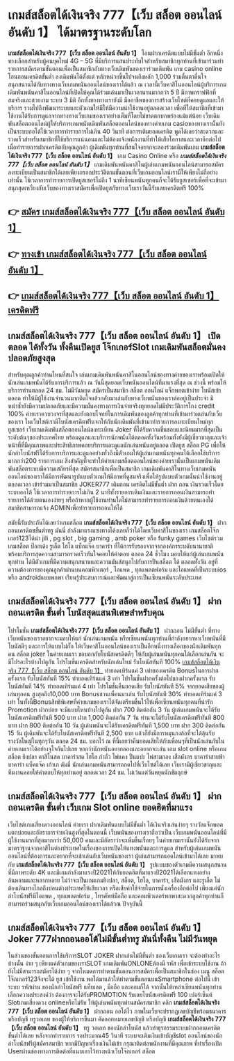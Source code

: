 # เกมส์สล็อตได้เงินจริง 777【เว็บ สล็อต ออนไลน์ อันดับ 1】  ได้มาตรฐานระดับโลก

**เกมส์สล็อตได้เงินจริง 777【เว็บ สล็อต ออนไลน์ อันดับ 1】** โอนฝากเครดิตแบบไม่มีขั้นต่ำ  อีกหนึ่งทางเลือกสำหรับผู้คนยุคใหม่ 4G – 5G ที่มีบริการแสนประทับใจสำหรับสมาชิกทุกท่านที่เข้ามาร่วมทำรายการสมัครตามขั้นตอนเพื่อเป็นสมาชิกกับทางเว็บเดิมพันของเราร่วมเดิมพัน เกม casino online โอนถอนเครดิตขั้นต่ำ ลงเดิมพันได้ตั้งแต่ หลักหน่วยขึ้นไปจนถึงหลัก 1,000 ร่วมตื่นตาตื่นใจ สนุกสนานได้กับทางทางเว็บเกมพนันออนไลน์ของเราได้แล้ว ณ เวลานี้เว็บคาสิโนออนไลน์ผู้บริการเกมเดิมพันพนันคาสิโนออนไลน์ที่เปิดให้คุณได้ร่วมเล่นมาเป็นเวลานานมากกว่า 5 ปี มีภาพกราฟฟิกที่สมจริงและสวยงาม ระบบ 3 มิติ
อีกทั้งทางทางเรายังมี มืออาชีพของการสร้างเว็บไซต์ที่คอยดูแลและให้บริการ  รวมไปถึงพัฒนาระบบและตัวเกมให้มีให้มีความน่าใช้งานอยู่ตลอดเวลา เพื่อที่ให้สมาชิกที่เข้ามาใช้งานได้รับการดูแลจากทางทางเว็บเกมของเราอย่างเต็มที่โดยไม่ขาดตกบกพร่องแม้แต่น้อย เว็บเดิมพันสล็อตออนไลน์ผู้ให้บริการเกมพนันเดิมพันสล็อตออนไลน์ของทางค่ายเกม casioของทางเรานั้นยังเป็นระบบออโต้ใช้เวลาการทำรายการไม่เกิน 40 วินาที ต่อการเติมยอดเครดิต พูดได้เลยว่าสะดวกและรวดเร็วสำหรับสมาชิกที่ใช้บริการแน่นอนและไม่ต้องแจ้งพนักงานที่ทำให้เสียโอกาสและเวลาอีกต่อไปเมื่อทำรายการฝากเครดิตกับคุณลูกค้า
ผู้เดิมพันทุกท่านที่สนใจอยากจะลองร่วมเดิมพันเกม **เกมส์สล็อตได้เงินจริง 777【เว็บ สล็อต ออนไลน์ อันดับ 1】** เกม Casino Online หรือ ***เกมส์สล็อตได้เงินจริง 777【เว็บ สล็อต ออนไลน์ อันดับ 1】*** เกมเดิมพันพนันคาสิโนผู้เล่นเกมพนันออนไลน์สามารถสมัครลงทะเบียนเป็นสมาชิกได้เลยเพียงกรอกประวัติตามขั้นตอนที่เว็บเกมออนไลน์เรามีให้เพียงไม่กี่อย่างเท่านั้น ใช้เวลาการทำรายการเปิดยูสเซอร์ไม่ถึง 1 นาทีเซียนพนันทุกคนก็จะได้รับยูสเซอร์เพื่อที่จะเข้ามาสนุกสุดเหวี่ยงกับเว็บของทางเราสมัครเพื่อเปิดยูสกับทางเว็บเราวันนี้รับเลยเครดิตฟรี 100%

## 👉 [สมัคร เกมส์สล็อตได้เงินจริง 777【เว็บ สล็อต ออนไลน์ อันดับ 1】](https://archa888.com/)
## 👉 [ทางเข้า เกมส์สล็อตได้เงินจริง 777【เว็บ สล็อต ออนไลน์ อันดับ 1】](https://archa888.com/)
## 👉 [เกมส์สล็อตได้เงินจริง 777【เว็บ สล็อต ออนไลน์ อันดับ 1】 เครดิตฟรี](https://archa888.com/)

## เกมส์สล็อตได้เงินจริง 777【เว็บ สล็อต ออนไลน์ อันดับ 1】 เปิดตลอด ได้ทั้งวัน ทั้งคืนเปิดยูส โจ๊กเกอร์Slot เกมเดิมพันสล็อตมั่นคงปลอดภัยสูงสุด

สำหรับคุณลูกค้าท่านไหนที่สนใจ เล่นเกมเดิมพันพนันคาสิโนออนไลน์ของทางค่ายของเราพร้อมเปิดให้นักเล่นเกมพนันได้รับการบริการแล้ว ณ วันนี้สุดยอดเว็บพนันออนไลน์ที่มาแรงที่สุด ณ ช่วงนี้ พร้อมให้บริการท่านตลอด 24 ชม. ไม่มีวันหยุด สมัครเป็นสมาชิก สล็อต ออนไลน์ แจ็กพอตเข้าง่าย โบนัสเข้าตลอด ทำให้มีผู้ใช้งานจำนวนมากติดใจแล้วกลับมาเล่นกับทางเว็บพนันของเราต่ออยู่เป็นประจำ มิหนำซ้ำยังมีความปลอดภัยและมีความมั่นคงทางการเงินจ่ายจริงทุกยอดไม่มีประวัติการโกง credit 100% ค่ายเราควบวงจรที่สุดและยังตอบโจทย์ในการเดิมพันของลูกค้าทุกท่านที่เข้ามาร่วมเล่นกับเว็บของเรา
ในเว็บไซต์เรามีโบนัสเครดิตฟรีแจกให้กับนักเดิมพันที่เข้ามาทำรายการลงทะเบียนใหม่ทุกยูสเซอร์ เว็บเกมเดิมพันสล็อตออนไลน์ลงทะเบียน Joker ที่ได้รับความชื่นชอบและนิยมมากที่สุดเป็นระดับต้นๆของประเทศไทย พร้อมดูแลและบริการนักพนันได้ตลอดทั้งวันพร้อมทั้งยังมีผู้เชี่ยวชาญและเจ้าหน้าที่ที่มีคุณภาพและประสิทธิภาพคอยบริการและดูแลนักเล่นพนันอยู่ตลอด เปิดยูส สล็อต PG เพื่อให้นักล่าโบนัสฟรีได้รับการบริการและดูแลอย่างทั่วถึงมีตัวเกมให้ผู้เล่นเกมพนันทุกคนได้เลือกใช้บริการมากกว่า200 รายการเกม
สิ่งสำคัญที่จะทำให้ค่ายเกมสล็อตออนไลน์ของค่ายเรานั้นเป็นเกมพนันเดิมพันสล็อตระบบมีความเสถียรที่สุด  สมัครสมาชิกเพื่อเป็นสมาชิก  เกมเดิมพันคาสิโนทางเว็บเกมพนันออนไลน์ของเราได้มีการพัฒนารูปแบบตัวเกมให้มีภาพที่ดูสมจริงเพื่อให้รูปแบบตัวเกมนั้นน่าใช้งานอยู่ตลอดเวลา เข้าร่วมมาเป็นสมาชิก JOKER777 เติมถอน เครดิตไม่มีขั้นต่ำ ฝาก ถอน เงินรวดเร็วโดยระบบออโต้ ใช้เวลาการทำรายการไม่เกิน 2 นาทีทั้งรายการเติมเงินและรายการถอนเงินสามารถทำรายการได้ด้วยตนเองง่ายๆ หรือถ้าหากผู้ใช้งานท่านใดไม่สามารถทำรายการถอนเงินด้วยตนเองได้สมาชิกสามารถแจ้ง ADMINเพื่อทำรายการถอนให้ได้

สมัยนี้รับประกันได้เลยว่าเกมสล็อต **เกมส์สล็อตได้เงินจริง 777【เว็บ สล็อต ออนไลน์ อันดับ 1】** ฝากถอนเครดิตขขั้นต่ำทรู มันนี่ กำลังมาแรงแซงทางโค้งเลยก็ว่าได้โดยเว็บคาสิโนของเรา เกมสล็อตโจ๊กเกอร์123ได้นำ  jili , pg slot , big gaming , amb poker หรือ funky games เว็บไซต์รวมเกมสล็อต ป๊อกเด้ง รูเล็ต ไฮโล แบ็กแจ๊ค บาคาร่า ที่ได้การรับรองจากจากองค์กรระบดับนานาชาติ พร้อมบริการสุดความสามารถรวดเร็วทันใจคอยให้คำตอบ ตลอด 24 ชั่วโมง มอบให้แก่ผู้เล่นเกมพนันทุกท่าน ได้มีตัวเกมที่มีความสนุกสนานและความมันส์สนุกไปกับการปั่นสล็อต ได้ ตลอดทั้งวัน อยู่ที่ความต้องการของคุณลูกค้าผ่านบนคอมพิวเตอร์ , ไอแพด , ทุกแพลตฟอร์ม และไอแพดที่เป็นระบบios หรือ androidแบบพกพา เรียนรู้ประสบการณ์และพัฒนาสู่การเป็นเซียนพนันระดับประเทศ

## เกมส์สล็อตได้เงินจริง 777【เว็บ สล็อต ออนไลน์ อันดับ 1】 ฝากถอนเครดิต ขั้นต่ำ โบนัสสุดแสนพิเศษสำหรับคุณ

โปรโมชั่น **เกมส์สล็อตได้เงินจริง 777【เว็บ สล็อต ออนไลน์ อันดับ 1】** ฝากถอน ไม่มีขั้นต่ำ ที่ทางเว็บพนันของเราอยากจะมอบให้แก่  นักเล่นเกมพนัน หรือเซียนพนันทุกท่านที่กำลังอยากหาเว็บพนันที่มี โบนัสดีๆ และการให้แบบไม่กั๊ก ให้เว็บคาสิโนออนไลน์ของเราเป็นอีกหนึ่งทางเลือกของนักเดิมพันทุกคน สล็อต joker ในค่ายเกมเรา ขอบอกกับโบนัสเครดิตดีๆ ให้กับผู้เล่นพนันทุกคนได้เลือกเล่นกัน จะมีโปรอะไรบ้างไปดูกัน
โปรโมชั่นเครดิตสำหรับนักเล่นใหม่ รับโบนัสทันที 100% [เกมส์สล็อตได้เงินจริง 777【เว็บ สล็อต ออนไลน์ อันดับ 1】](https://archa888.com/) ทำยอดเทิร์นแค่ 3 เท่าของเครดิต
Bonusในการฝากครั้งแรก รับโบนัสทันที 15% ทำยอดเทิร์นแค่ 3 เท่า
โปรโมชั่นฝากครั้งต่อไปของฝากครั้งแรก รับโบนัสทันที 14% ทำยอดเทิร์นแค่ 4 เท่า
โปรโมชั่นคืนยอดเสีย รับโบนัสทันที 5% จากยอดเสียของผู้เล่นทุกคน สูงสุดถึง10,000 บาท
Bonusชวนเพื่อนมาเล่น รับโบนัสทันที 30% ทำยอดเทิร์นแค่ 3 เท่า
ในทั้งนี้Bonusสิทธิพิเศษที่ค่ายเกมของเราได้จัดเตรียมขึ้นไว้ให้เพื่อเซียนพนันทุกคนที่น่ารัก  Promotion ฝากบ่อย จะมีแบบไหนบ้างไปดูกัน
ฝาก 700 ติดต่อกัน 3 วัน ผู้เล่นเกมพนันจะได้รับโบนัสเครดิตฟรีทันที 500 บาท
ฝาก 1,000 ติดต่อกัน 7 วัน ท่านจะได้รับโบนัสเครดิตฟรีทันที 800 บาท
ฝาก 800 ติดต่อกัน 10 วัน ผู้เล่นพนันจะได้รับเครดิตฟรีทันที 1,500 บาท
ฝาก 300 ติดต่อกัน 15 วัน ผู้เดิมพันจะได้รับโบนัสเครดิตฟรีทันที 2,500 บาท
แล้วก็ยังมีการหมุนกงล้อที่จะได้ลุ้นรับรางวัลใหญ่ในทุกๆวัน ตลอด 24 ชม. บอกไว้ ณ ที่นี้เลยว่าคืนยอดเสียให้กับเพื่อนๆที่เป็นนักเล่นกับในค่ายเกมเราได้อย่างจุใจกันไปเลย หากว่านักพนันอยากลองและอยากจะเล่น เกม slot online หรือเกม สล็อต ยิงปลา คาสิโนสด บาคาร่าสด ไฮโล กำถั่ว ไพ่แคง ปั่นแปะ ไพ่สามกอง เสือมังกร บาคาร่าสายฟ้า บาคาร่า แบ็คแจ๊ค เก้าเก ดัมมี่ นักเล่นเกมพนันสามารถกดไปที่เว็บไซต์ได้เลย เว็บเรามีผู้เชี่ยวชาญและทีมงานคอยให้คำตอบให้ทุกท่านอยู่ ตลอดเวลา 24 ชม. ไม่เว้นแต่วันหยุดนักขัตฤกษ์

## เกมส์สล็อตได้เงินจริง 777【เว็บ สล็อต ออนไลน์ อันดับ 1】 ฝากถอนเครดิต ขั้นต่ำ  เว็บเกม Slot online ยอดฮิตที่มาแรง

เว็บไซต์เกมเสี่ยงดวงออนไลน์ ค่ายเรา ฝากเดิมพันแบบไม่มีขั้นต่ำ ได้เงินจริงเล่นง่ายๆ รางวัลแจ็กพอตแตกบ่อยและอัตราการจ่ายเงินสูงที่สุดในตอนนี้ เว็บพนันของทางเราถือว่าเป็น เว็บเกมพนันออนไลน์ที่มีผู้ใช้งานมากที่สุดมากกว่า 50,000 คนและมีอัตราว่าจะเพิ่มขึ้นเรื่อยๆ ในค่ายเกมเรานั้นยังได้รับจากมาตราฐานจากคาสิโนต่างประเทศในเรื่องของการเปิดให้แทงพนันและการดูแล สำหรับผู้เล่นเกมพนันออนไลน์ที่ต้องการและอยากที่จะเข้าเล่นกับเว็บพนันของเรา ผู้เล่นสามารถแอดไลน์เข้ามาได้เลย
	มาพบกับ **เกมส์สล็อตได้เงินจริง 777【เว็บ สล็อต ออนไลน์ อันดับ 1】** รูปแบบของตัวเกมมีความสนุกสนานที่มีภาพระดับ 4K และมีเกมกำลังมาแรงปี2021ให้กับยอดฮิตที่มาแรงปี2021ได้เลือกแทงอย่างล้นหลามและหลากหลาย  ไม่ว่าจะเป็นเกมเกมยิงปลา, สล็อต, ไฮโล, บาคาร่า, เสือมังกร และรูเล็ต ไม่ต้องเดินทางไกลถึงบ่อนต่างประเทศให้เสียเวลา หรือเสียค่าใช้จ่ายในการนั่งเครื่องอีกต่อไป เพียงแค่นักล่าโบนัสฟรีมีไอแพด , ทุกแพลตฟอร์ม , โทรศัพท์มือถือ และคอมพิวเตอร์พกพาสะดวกลูกค้าทุกท่านก็สามารถร่วมสนุกกับเว็บเกมออนไลน์ของเราได้แล้วณ ปัจจุบันนี้

## เกมส์สล็อตได้เงินจริง 777【เว็บ สล็อต ออนไลน์ อันดับ 1】 Joker 777ฝากถอนออโต้ไม่มีขั้นต่ำทรู มันนี่ทั้งคืน ไม่มีวันหยุด

ในส่วนของขั้นตอนการใช้บริการSLOT JOKER ฝากเล่นไม่มีขั้นต่ำ ของเว็บเกมเรา จะต้องทำอะไรบ้างนั้น ง่าย ๆ เพียงแค่ตัวเกมของเราSLOT เกมเดิมพันONLONEต้องมี รหัส เพื่อเข้าระบบใช้งาน ถ้ายังไม่มีสามารถสมัครได้ง่าย ๆ จากโหมดการทำตามขั้นตอนการสมัครเพื่อเป็นสมาชิกในช่อง เมนู สล็อตโจ๊กเกอร์123จึงจะได้ ยูส เข้าใช้งาน พอได้มาแล้วให้ทำตามขั้นตอนบนSmartphone ต่อไปนี้
เข้าระบบ รหัสผ่าน  ของนักล่าโบนัสฟรี แท็บเลต , มือถือ และคอมก็ได้
จากนั้นให้เหล่าเซียนพนันทุกท่านเลือกความประสงค์ว่า ต้องการจะได้รับPROMOTION รับเลยโบนัสเครดิตฟรี 100 เปอร์เซ็นต์ Slotเกมเสี่ยงดวง onlineหรือไม่รับ
ให้ผู้เล่นพนันทุกท่านสมัครสมาชิก คลิก **เกมส์สล็อตได้เงินจริง 777【เว็บ สล็อต ออนไลน์ อันดับ 1】** ฝากถอน ออโต้ไว ภาพในเว็บจะปรากฏเลขบัญชีพร้อมธนาคาร หรือบัญชี ทรูวอเลท ของผู้ให้บริการขึ้นมา
คัดลอกหมายเลขบัญชี หรือบัญชี **เกมส์สล็อตได้เงินจริง 777【เว็บ สล็อต ออนไลน์ อันดับ 1】** ทรู วอเลท ของนักล่าโบนัส แล้วทำธุรกรรมระบบฝากถอนเครดิต ขั้นต่ำได้เลย
หลังจากทำรายการ รอประมาณ45 วินาที ระบบจะเติมเงินเข้าบัญชีslot ออนไลน์ของนักล่าโบนัสฟรีผู้สมัครสมาชิก
หากมีปัญหาเรื่องเงินไม่เข้า กรุณาติดต่อพนักงานที่มีคุณภาพ ที่ทำเรื่องเปิด Userผ่านช่องทางการติดต่อที่แนบเอาไว้ทางหน้าเว็บโจ๊กเกอร์ สล็อต


